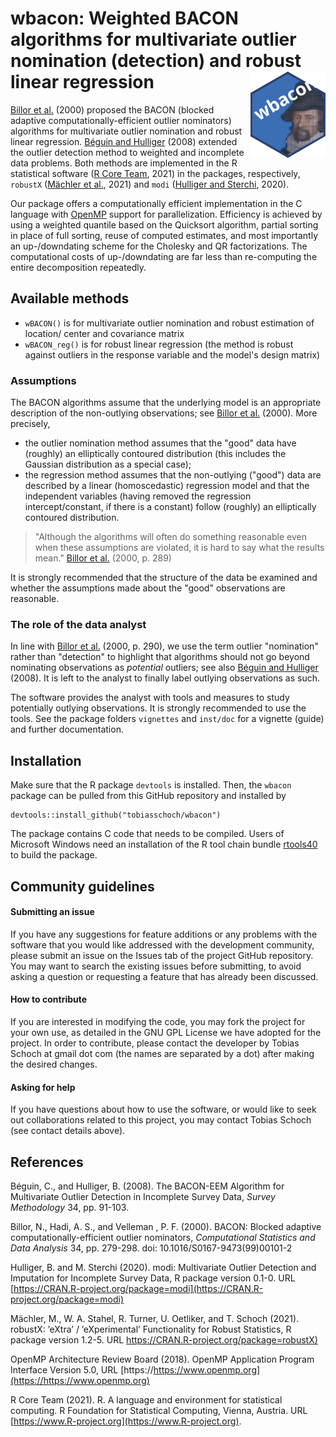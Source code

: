 # wbacon: Weighted BACON algorithms for multivariate outlier nomination (detection) and robust linear regression <img src="inst/varia/logo.svg" align="right" width=120 height=139 alt="" />

[Billor et al.](#References) (2000) proposed the BACON
(blocked adaptive computationally-efficient outlier nominators)
algorithms for multivariate outlier nomination and robust linear
regression. [Béguin and Hulliger](#References) (2008) extended the
outlier detection method to weighted and incomplete data problems.
Both methods are implemented in the R statistical software
([R Core Team](#References), 2021) in the packages,
respectively, `robustX` ([Mächler et al.](#References), 2021) and
`modi` ([Hulliger and Sterchi](#References), 2020).

Our package offers a computationally efficient implementation in the C
language with [OpenMP](#References) support for parallelization.
Efficiency is achieved by using a weighted quantile based on the
Quicksort algorithm, partial sorting in place of full sorting, reuse
of computed estimates, and most importantly an up-/downdating scheme
for the Cholesky and QR factorizations. The computational costs of
up-/downdating are far less than re-computing the entire decomposition
repeatedly.

## Available methods

* `wBACON()` is for multivariate outlier nomination and robust estimation of
location/ center and covariance matrix
* `wBACON_reg()` is for robust linear regression (the method is robust
against outliers in the response variable and the model's design matrix)

### Assumptions
The BACON algorithms assume that the underlying model is an appropriate
description of the non-outlying observations; see [Billor et al.](#References)
(2000). More precisely,

* the outlier nomination method assumes that the "good" data have (roughly)
an elliptically contoured distribution (this includes the Gaussian
distribution as a special case);
* the regression method assumes that the non-outlying ("good") data are
described by a linear (homoscedastic) regression model and that the
independent variables (having removed the regression intercept/constant,
if there is a constant) follow (roughly) an elliptically contoured
distribution.

> "Although the algorithms will often do something reasonable even
> when these assumptions are violated, it is hard to say what the
> results mean." [Billor et al.](#References) (2000, p. 289)

It is strongly recommended that the structure of the data be examined
and whether the assumptions made about the "good" observations are reasonable.

### The role of the data analyst
In line with [Billor et al.](#References) (2000, p. 290), we use the term
outlier "nomination" rather than "detection" to highlight that algorithms
should not go beyond nominating observations as *potential* outliers;
see also [Béguin and Hulliger](#References) (2008). It is left to the analyst
to finally label outlying observations as such.

The software provides the analyst with tools and measures to study potentially
outlying observations. It is strongly recommended to use the tools. See
the package folders `vignettes` and `inst/doc` for a vignette (guide) and
further documentation.

## Installation
Make sure that the R package `devtools` is installed. Then, the `wbacon`
package can be pulled from this GitHub repository and installed by
```
devtools::install_github("tobiasschoch/wbacon")
```

The package contains C code that needs to be compiled. Users of Microsoft
Windows need an installation of the R tool chain bundle
[rtools40](https://cran.r-project.org/bin/windows/Rtools/) to build
the package.

## Community guidelines

#### Submitting an issue
If you have any suggestions for feature additions or any problems with the
software that you would like addressed with the development community, please
submit an issue on the Issues tab of the project GitHub repository. You may
want to search the existing issues before submitting, to avoid asking a
question or requesting a feature that has already been discussed.

#### How to contribute
If you are interested in modifying the code, you may fork the project for
your own use, as detailed in the GNU GPL License we have adopted for the
project. In order to contribute, please contact the developer by Tobias
Schoch at gmail dot com (the names are separated by a dot) after making
the desired changes.

#### Asking for help
If you have questions about how to use the software, or would like to seek
out collaborations related to this project, you may contact Tobias Schoch
(see contact details above).

## References
Béguin, C., and Hulliger, B. (2008). The BACON-EEM Algorithm for Multivariate
Outlier Detection in Incomplete Survey Data, *Survey Methodology* 34,
pp. 91-103.

Billor, N., Hadi, A. S., and Velleman , P. F. (2000). BACON: Blocked adaptive
computationally-efficient outlier nominators,
*Computational Statistics and Data Analysis* 34, pp. 279-298.
doi: 10.1016/S0167-9473(99)00101-2

Hulliger, B. and M. Sterchi (2020). modi: Multivariate Outlier Detection and
Imputation for Incomplete Survey Data, R package version 0.1-0. URL
[https://CRAN.R-project.org/package=modi](https://CRAN.R-project.org/package=modi)

Mächler, M., W. A. Stahel, R. Turner, U. Oetliker, and T. Schoch (2021).
robustX: ’eXtra’ / ’eXperimental’ Functionality for Robust Statistics,
R package version 1.2-5. URL
[https://CRAN.R-project.org/package=robustX)](https://CRAN.R-project.org/package=robustX)

OpenMP Architecture Review Board (2018).
OpenMP Application Program Interface Version 5.0, URL
[https://https://www.openmp.org](https://https://www.openmp.org)

R Core Team (2021). R. A language and environment for statistical computing.
R Foundation for Statistical Computing, Vienna, Austria.
URL [https://www.R-project.org](https://www.R-project.org).
